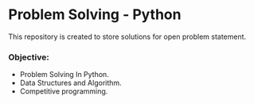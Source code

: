 # Problem Solving - Python

This repository is created to store solutions for open problem statement.

### Objective:

- Problem Solving In Python.
- Data Structures and Algorithm.
- Competitive programming.

